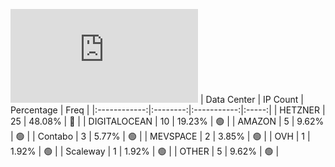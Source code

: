 ![Diagramm](https://github.com/obajay/StateSync-snapshots/blob/main/Projects/Cheqd/1/README.md)
| Data Center | IP Count | Percentage | Freq |
|:------------:|:--------:|:-----------:|:-----:|
| HETZNER | 25 | 48.08% | 🔴 |
| DIGITALOCEAN | 10 | 19.23% | 🟢 |
| AMAZON | 5 | 9.62% | 🟢 |
| Contabo | 3 | 5.77% | 🟢 |
| MEVSPACE | 2 | 3.85% | 🟢 |
| OVH | 1 | 1.92% | 🟢 |
| Scaleway | 1 | 1.92% | 🟢 |
| OTHER | 5 | 9.62% | 🟢 |